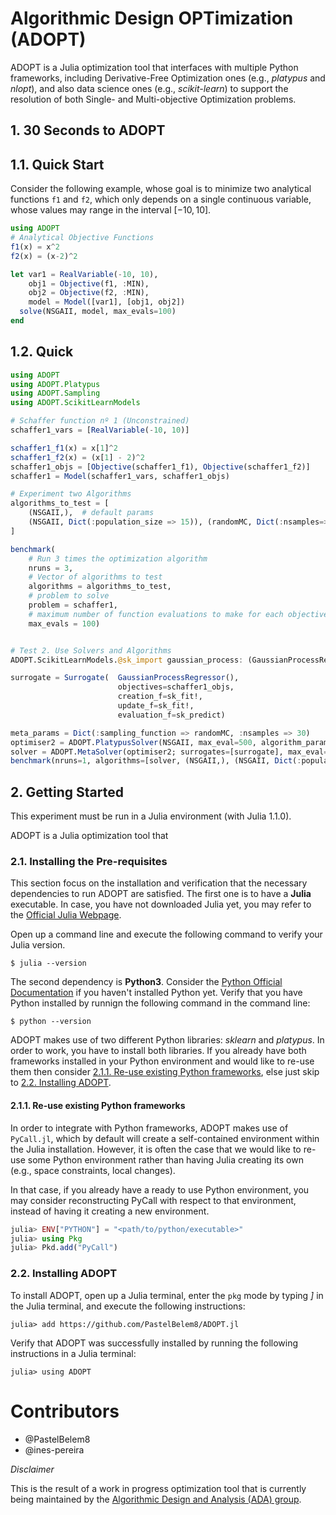 # Algorithmic Design OPTimization (ADOPT)

ADOPT is a Julia optimization tool that interfaces with multiple Python frameworks,
including Derivative-Free Optimization ones (e.g., _platypus_ and _nlopt_), and
also data science ones (e.g., _scikit-learn_) to support the resolution of both
Single- and Multi-objective Optimization problems.


## 1. 30 Seconds to ADOPT

## 1.1. Quick Start
Consider the following example, whose goal is to minimize two analytical functions
`f1` and `f2`, which only depends on a single continuous variable, whose values
may range in the interval $[-10, 10]$.
```julia
using ADOPT
# Analytical Objective Functions
f1(x) = x^2
f2(x) = (x-2)^2

let var1 = RealVariable(-10, 10),
    obj1 = Objective(f1, :MIN),
    obj2 = Objective(f2, :MIN),
    model = Model([var1], [obj1, obj2])
  solve(NSGAII, model, max_evals=100)
end
```

## 1.2. Quick

```julia
using ADOPT
using ADOPT.Platypus
using ADOPT.Sampling
using ADOPT.ScikitLearnModels

# Schaffer function nº 1 (Unconstrained)
schaffer1_vars = [RealVariable(-10, 10)]

schaffer1_f1(x) = x[1]^2
schaffer1_f2(x) = (x[1] - 2)^2
schaffer1_objs = [Objective(schaffer1_f1), Objective(schaffer1_f2)]
schaffer1 = Model(schaffer1_vars, schaffer1_objs)

# Experiment two Algorithms
algorithms_to_test = [
    (NSGAII,),  # default params
    (NSGAII, Dict(:population_size => 15)), (randomMC, Dict(:nsamples=> 500))
]

benchmark(
    # Run 3 times the optimization algorithm
    nruns = 3,
    # Vector of algorithms to test
    algorithms = algorithms_to_test,
    # problem to solve
    problem = schaffer1,
    # maximum number of function evaluations to make for each objective function
    max_evals = 100)


# Test 2. Use Solvers and Algorithms
ADOPT.ScikitLearnModels.@sk_import gaussian_process: (GaussianProcessRegressor,)

surrogate = Surrogate(  GaussianProcessRegressor(),
                        objectives=schaffer1_objs,
                        creation_f=sk_fit!,
                        update_f=sk_fit!,
                        evaluation_f=sk_predict)

meta_params = Dict(:sampling_function => randomMC, :nsamples => 30)
optimiser2 = ADOPT.PlatypusSolver(NSGAII, max_eval=500, algorithm_params=Dict(:population_size => 50), nondominated_only=true)
solver = ADOPT.MetaSolver(optimiser2; surrogates=[surrogate], max_eval=200, sampling_params=meta_params, nondominated_only=true)
benchmark(nruns=1, algorithms=[solver, (NSGAII,), (NSGAII, Dict(:population_size => 15)), (randomMC, Dict(:nsamples=> 500))], problem=schaffer1, max_evals=100)

```

## 2. Getting Started
This experiment must be run in a Julia environment (with Julia 1.1.0).

ADOPT is a
Julia optimization tool that

### 2.1. Installing the Pre-requisites

This section focus on the installation and verification that the necessary dependencies
to run ADOPT are satisfied. The first one is to have a **Julia** executable. In case,
you have not downloaded Julia yet, you may refer to the [Official Julia Webpage](https://julialang.org/downloads/).

Open up a command line and execute the following command to verify your Julia version.
```
$ julia --version
```

The second dependency is **Python3**. Consider the [Python Official Documentation](https://www.python.org/downloads/)
if you haven't installed Python yet. Verify that you have Python installed by runnign the following command in the
command line:

```
$ python --version
```

ADOPT makes use of two different Python libraries: *sklearn* and *platypus*. In order to
work, you have to install both libraries. If you already have both frameworks installed
in your Python environment and would like to re-use them then consider [2.1.1. Re-use existing Python frameworks](https://github.com/PastelBelem8/ADOPT.jl/#211-re-use-existing-python-frameworks), else just skip
to [2.2. Installing ADOPT](https://github.com/PastelBelem8/ADOPT.jl/#22-installing-adopt).

#### 2.1.1. Re-use existing Python frameworks

In order to integrate with Python frameworks, ADOPT makes use of `PyCall.jl`, which
by default will create a self-contained environment within the Julia installation.
However, it is often the case that we would like to re-use some Python environment
rather than having Julia creating its own (e.g., space constraints, local changes).

In that case, if you already have a ready to use Python environment, you may
consider reconstructing PyCall with respect to that environment, instead of having
it creating a new environment.

```julia
julia> ENV["PYTHON"] = "<path/to/python/executable>"
julia> using Pkg
julia> Pkd.add("PyCall")
```

### 2.2. Installing ADOPT

To install ADOPT, open up a Julia terminal, enter the `pkg` mode by typing _]_
in the Julia terminal, and execute the following instructions:

```
julia> add https://github.com/PastelBelem8/ADOPT.jl
```

Verify that ADOPT was successfully installed by running the following
instructions in a Julia terminal:

```
julia> using ADOPT
```

# Contributors

- @PastelBelem8
- @ines-pereira


*Disclaimer*

This is the result of a work in progress optimization tool that is currently
being maintained by the [Algorithmic Design and Analysis (ADA) group](https://algorithmicdesign.github.io/).  
